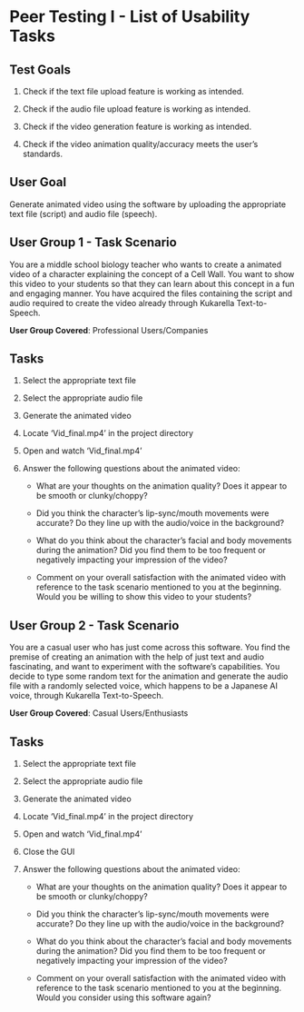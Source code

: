 # **Peer Testing I - List of Usability Tasks**

## **Test Goals**

1. Check if the text file upload feature is working as intended.

2. Check if the audio file upload feature is working as intended.

3. Check if the video generation feature is working as intended.

4. Check if the video animation quality/accuracy meets the user’s standards.

## **User Goal**

Generate animated video using the software by uploading the appropriate text file (script) and audio file (speech).

## **User Group 1 - Task Scenario**

You are a middle school biology teacher who wants to create a animated video of a character explaining the concept of a Cell Wall. You want to show this video to your students so that they can learn about this concept in a fun and engaging manner. You have acquired the files containing the script and audio required to create the video already through Kukarella Text-to-Speech.

**User Group Covered**: Professional Users/Companies

## **Tasks**

1. Select the appropriate text file

2. Select the appropriate audio file

3. Generate the animated video

4. Locate ‘Vid_final.mp4’ in the project directory

5. Open and watch ‘Vid_final.mp4’

6. Answer the following questions about the animated video:

    - What are your thoughts on the animation quality? Does it appear to be smooth or clunky/choppy?

    - Did you think the character’s lip-sync/mouth movements were accurate? Do they line up with the audio/voice in the background?

    - What do you think about the character’s facial and body movements during the animation? Did you find them to be too frequent or negatively impacting your impression of the video?  

    - Comment on your overall satisfaction with the animated video with reference to the task scenario mentioned to you at the beginning. Would you be willing to show this video to your students?

## **User Group 2 - Task Scenario**

You are a casual user who has just come across this software. You find the premise of creating an animation with the help of just text and audio fascinating, and want to experiment with the software’s capabilities. You decide to type some random text for the animation and generate the audio file with a randomly selected voice, which happens to be a Japanese AI voice, through Kukarella Text-to-Speech.

**User Group Covered**: Casual Users/Enthusiasts

## **Tasks**

1. Select the appropriate text file

2. Select the appropriate audio file

3. Generate the animated video

4. Locate ‘Vid_final.mp4’ in the project directory

5. Open and watch ‘Vid_final.mp4’

6. Close the GUI

7. Answer the following questions about the animated video:

    - What are your thoughts on the animation quality? Does it appear to be smooth or clunky/choppy?

    - Did you think the character’s lip-sync/mouth movements were accurate? Do they line up with the audio/voice in the background?

    - What do you think about the character’s facial and body movements during the animation? Did you find them to be too frequent or negatively impacting your impression of the video?  

    - Comment on your overall satisfaction with the animated video with reference to the task scenario mentioned to you at the beginning. Would you consider using this software again?
